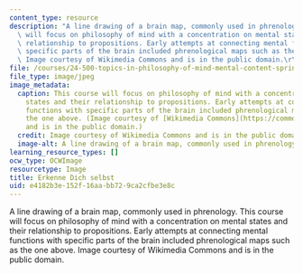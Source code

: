 ```yaml
---
content_type: resource
description: "A line drawing of a brain map, commonly used in phrenology. This course\
  \ will focus on philosophy of mind with a concentration on mental states and their\
  \ relationship to propositions. Early attempts at connecting mental functions with\
  \ specific parts of the brain included phrenological maps such as the one above.\
  \ Image courtesy of Wikimedia Commons and is in the public domain.\r\n"
file: /courses/24-500-topics-in-philosophy-of-mind-mental-content-spring-2015/e4182b3e152f16aabb729ca2cfbe3e8c_24-500s15.jpg
file_type: image/jpeg
image_metadata:
  caption: This course will focus on philosophy of mind with a concentration on mental
    states and their relationship to propositions. Early attempts at connecting mental
    functions with specific parts of the brain included phrenological maps such as
    the one above. (Image courtesy of [Wikimedia Commons](https://commons.wikimedia.org/wiki/File:Phrenology1.jpg#/media/File:Phrenology1.jpg)
    and is in the public domain.)
  credit: Image courtesy of Wikimedia Commons and is in the public domain.
  image-alt: A line drawing of a brain map, commonly used in phrenology.
learning_resource_types: []
ocw_type: OCWImage
resourcetype: Image
title: Erkenne Dich selbst
uid: e4182b3e-152f-16aa-bb72-9ca2cfbe3e8c
---
```

A line drawing of a brain map, commonly used in phrenology. This course will focus on philosophy of mind with a concentration on mental states and their relationship to propositions. Early attempts at connecting mental functions with specific parts of the brain included phrenological maps such as the one above. Image courtesy of Wikimedia Commons and is in the public domain.


